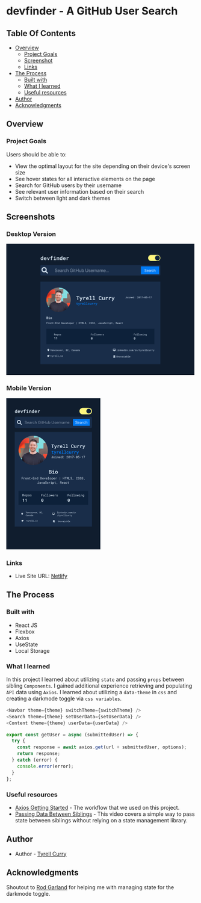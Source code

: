 # devfinder - A GitHub User Search

## Table Of Contents

- [Overview](#overview)
  - [Project Goals](#project-goals)
  - [Screenshot](#screenshot)
  - [Links](#links)
- [The Process](#the-process)
  - [Built with](#built-with)
  - [What I learned](#what-i-learned)
  - [Useful resources](#useful-resources)
- [Author](#author)
- [Acknowledgments](#acknowledgments)

## Overview

### Project Goals

Users should be able to:

- View the optimal layout for the site depending on their device's screen size
- See hover states for all interactive elements on the page
- Search for GitHub users by their username
- See relevant user information based on their search
- Switch between light and dark themes

## Screenshots

### Desktop Version

<img src="./screenshots/desktop.png" width="500" />

### Mobile Version

<img src="./screenshots/mobile.png" width="250" />

### Links

- Live Site URL: [Netlify](https://github-user-search-tc.netlify.app/)

## The Process

### Built with

- React JS
- Flexbox
- Axios
- UseState
- Local Storage

### What I learned

In this project I learned about utilizing `state` and passing `props` between sibling `Components`. I gained additional experience retrieving and populating `API` data using `Axios`. I learned about utilizing a `data-theme` in `css` and creating a darkmode toggle via `css variables`.

```js
<Navbar theme={theme} switchTheme={switchTheme} />
<Search theme={theme} setUserData={setUserData} />
<Content theme={theme} userData={userData} />
```

```js
export const getUser = async (submittedUser) => {
  try {
    const response = await axios.get(url + submittedUser, options);
    return response;
  } catch (error) {
    console.error(error);
  }
};
```

### Useful resources

- [Axios Getting Started](https://axios-http.com/docs/intro) - The workflow that we used on this project.
- [Passing Data Between Siblings](https://www.youtube.com/watch?v=Qf68sssXPtM&t=243s) - This video covers a simple way to pass state between siblings without relying on a state management library.

## Author

- Author - [Tyrell Curry](https://tyrellcurry.io)

## Acknowledgments

Shoutout to [Rod Garland](https://github.com/zencoder24) for helping me with managing state for the darkmode toggle.

